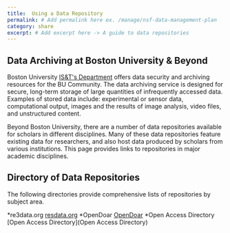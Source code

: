 ```yaml
---
title:  Using a Data Repository
permalink: # Add permalink here ex. /manage/nsf-data-management-plan
category: share
excerpt: # Add excerpt here -> A guide to data repositories 
---
```


## Data Archiving at Boston University & Beyond

Boston University [IS&T's Department](http://www.bu.edu/datamanagement/resources/ist-services/) offers data security and archiving resources for the BU Community. The data archiving service is designed for secure, long-term storage of large quantities of infrequently accessed data. Examples of stored data include: experimental or sensor data, computational output, images and the results of image analysis, video files, and unstructured content.

Beyond Boston University, there are a number of data repositories available for scholars in different disciplines. Many of these data repositories feature existing data for researchers, and also host data produced by scholars from various institutions. This page provides links to repositories in major academic disciplines.

## Directory of Data Repositories

The following directories provide comprehensive lists of repositories by subject area.

*re3data.org [resdata.org](http://www.re3data.org/)
*OpenDoar [OpenDoar](http://opendoar.org/)
*Open Access Directory [Open Access Directory](Open Access Directory)


